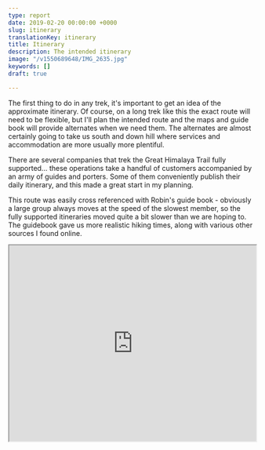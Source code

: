 ```yaml
---
type: report
date: 2019-02-20 00:00:00 +0000
slug: itinerary
translationKey: itinerary
title: Itinerary
description: The intended itinerary
image: "/v1550689648/IMG_2635.jpg"
keywords: []
draft: true

---
```

The first thing to do in any trek, it's important to get an idea of the approximate itinerary. Of course, on a long trek like this the exact route will need to be flexible, but I'll plan the intended route and the maps and guide book will provide alternates when we need them. The alternates are almost certainly going to take us south and down hill where services and accommodation are more usually more plentiful.

There are several companies that trek the Great Himalaya Trail fully supported... these operations take a handful of customers accompanied by an army of guides and porters. Some of them conveniently publish their daily itinerary, and this made a great start in my planning.

This route was easily cross referenced with Robin's guide book - obviously a large group always moves at the speed of the slowest member, so the fully supported itineraries moved quite a bit slower than we are hoping to. The guidebook gave us more realistic hiking times, along with various other sources I found online.

<iframe src="https://docs.google.com/spreadsheets/d/e/2PACX-1vTy-LOOpyGNxg4KBZkGijPP1ChBIKZJq1yb5FtncV4zb_FdfMUbSbR5IGjDx1vIwZKjPECKwYgjBlUh/pubhtml?gid=1760925745&single=true&widget=true&headers=false&rm=minimal" width="100%" height="400"></iframe>